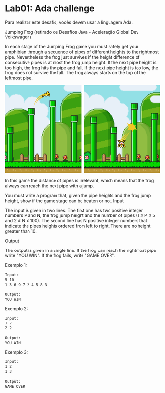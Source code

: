 # Lab01: Ada challenge

Para realizar este desafio, vocês devem usar a linguagem Ada.

Jumping Frog (retirado de Desafios Java - Aceleração Global Dev Volkswagen)

In each stage of the Jumping Frog game you must safely get your amphibian through a sequence of pipes of different heights to the rightmost pipe. Nevertheless the frog just survives if the height difference of consecutive pipes is at most the frog jump height. If the next pipe height is too high, the frog hits the pipe and fall. If the next pipe height is too low, the frog does not survive the fall. The frog always starts on the top of the leftmost pipe.

![](E_1.png)

In this game the distance of pipes is irrelevant, which means that the frog always can reach the next pipe with a jump.

You must write a program that, given the pipe heights and the frog jump height, show if the game stage can be beaten or not.
Input

The input is given in two lines. The first one has two positive integer numbers P and N, the frog jump height and the number of pipes (1 ≤ P ≤ 5 and 2 ≤ N ≤ 100). The second line has N positive integer numbers that indicate the pipes heights ordered from left to right. There are no height greater than 10.

Output

The output is given in a single line. If the frog can reach the rightmost pipe write "YOU WIN". If the frog fails, write "GAME OVER".

Exemplo 1:
```
Input:
5 10
1 3 6 9 7 2 4 5 8 3

Output:
YOU WIN
```

Exemplo 2:
```
Input:
1 2
2 2

Output:
YOU WIN 
```

Exemplo 3:
```
Input:
1 2
1 3

Output:
GAME OVER
```